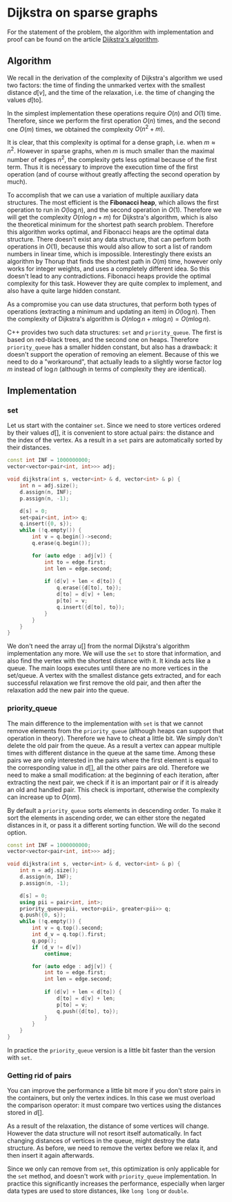 <!--?title Dijkstra on sparse graphs -->
# Dijkstra on sparse graphs

For the statement of the problem, the algorithm with implementation and proof can be found on the article [Dijkstra's algorithm](dijkstra.md).

## Algorithm

We recall in the derivation of the complexity of Dijkstra's algorithm we used two factors:
the time of finding the unmarked vertex with the smallest distance $d[v]$, and the time of the relaxation, i.e. the time of changing the values $d[\text{to}]$.

In the simplest implementation these operations require $O(n)$ and $O(1)$ time.
Therefore, since we perform the first operation $O(n)$ times, and the second one $O(m)$ times, we obtained the complexity $O(n^2 + m)$.

It is clear, that this complexity is optimal for a dense graph, i.e. when $m \approx n^2$.
However in sparse graphs, when $m$ is much smaller than the maximal number of edges $n^2$, the complexity gets less optimal because of the first term.
Thus it is necessary to improve the execution time of the first operation (and of course without greatly affecting the second operation by much).

To accomplish that we can use a variation of multiple auxiliary data structures.
The most efficient is the **Fibonacci heap**, which allows the first operation to run in $O(\log n)$, and the second operation in $O(1)$.
Therefore we will get the complexity $O(n \log n + m)$ for Dijkstra's algorithm, which is also the theoretical minimum for the shortest path search problem.
Therefore this algorithm works optimal, and Fibonacci heaps are the optimal data structure.
There doesn't exist any data structure, that can perform both operations in $O(1)$, because this would also allow to sort a list of random numbers in linear time, which is impossible.
Interestingly there exists an algorithm by Thorup that finds the shortest path in $O(m)$ time, however only works for integer weights, and uses a completely different idea.
So this doesn't lead to any contradictions.
Fibonacci heaps provide the optimal complexity for this task.
However they are quite complex to implement, and also have a quite large hidden constant.

As a compromise you can use data structures, that perform both types of operations (extracting a minimum and updating an item) in $O(\log n)$.
Then the complexity of Dijkstra's algorithm is $O(n \log n + m \log n) = O(m \log n)$.

C++ provides two such data structures: `set` and `priority_queue`.
The first is based on red-black trees, and the second one on heaps.
Therefore `priority_queue` has a smaller hidden constant, but also has a drawback:
it doesn't support the operation of removing an element.
Because of this we need to do a "workaround", that actually leads to a slightly worse factor $\log m$ instead of $\log n$ (although in terms of complexity they are identical).

## Implementation

### set

Let us start with the container `set`.
Since we need to store vertices ordered by their values $d[]$, it is convenient to store actual pairs: the distance and the index of the vertex.
As a result in a `set` pairs are automatically sorted by their distances.

```cpp dijkstra_sparse_set
const int INF = 1000000000;
vector<vector<pair<int, int>>> adj;

void dijkstra(int s, vector<int> & d, vector<int> & p) {
    int n = adj.size();
    d.assign(n, INF);
    p.assign(n, -1);

    d[s] = 0;
    set<pair<int, int>> q;
    q.insert({0, s});
    while (!q.empty()) {
        int v = q.begin()->second;
        q.erase(q.begin());

        for (auto edge : adj[v]) {
            int to = edge.first;
            int len = edge.second;
            
            if (d[v] + len < d[to]) {
                q.erase({d[to], to});
                d[to] = d[v] + len;
                p[to] = v;
                q.insert({d[to], to});
            }
        }
    }
}
```

We don't need the array $u[]$ from the normal Dijkstra's algorithm implementation any more.
We will use the `set` to store that information, and also find the vertex with the shortest distance with it.
It kinda acts like a queue.
The main loops executes until there are no more vertices in the set/queue.
A vertex with the smallest distance gets extracted, and for each successful relaxation we first remove the old pair, and then after the relaxation add the new pair into the queue.

### priority_queue

The main difference to the implementation with `set` is that we cannot remove elements from the `priority_queue` (although heaps can support that operation in theory).
Therefore we have to cheat a little bit.
We simply don't delete the old pair from the queue.
As a result a vertex can appear multiple times with different distance in the queue at the same time.
Among these pairs we are only interested in the pairs where the first element is equal to the corresponding value in $d[]$, all the other pairs are old.
Therefore we need to make a small modification:
at the beginning of each iteration, after extracting the next pair, we check if it is an important pair or if it is already an old and handled pair.
This check is important, otherwise the complexity can increase up to $O(n m)$.

By default a `priority_queue` sorts elements in descending order.
To make it sort the elements in ascending order, we can either store the negated distances in it, or pass it a different sorting function.
We will do the second option.

```cpp dijkstra_sparse_pq
const int INF = 1000000000;
vector<vector<pair<int, int>>> adj;

void dijkstra(int s, vector<int> & d, vector<int> & p) {
    int n = adj.size();
    d.assign(n, INF);
    p.assign(n, -1);

    d[s] = 0;
    using pii = pair<int, int>;
    priority_queue<pii, vector<pii>, greater<pii>> q;
    q.push({0, s});
    while (!q.empty()) {
        int v = q.top().second;
        int d_v = q.top().first;
        q.pop();
        if (d_v != d[v])
            continue;

        for (auto edge : adj[v]) {
            int to = edge.first;
            int len = edge.second;
            
            if (d[v] + len < d[to]) {
                d[to] = d[v] + len;
                p[to] = v;
                q.push({d[to], to});
            }
        }
    }
}
```

In practice the `priority_queue` version is a little bit faster than the version with `set`.

### Getting rid of pairs

You can improve the performance a little bit more if you don't store pairs in the containers, but only the vertex indices.
In this case we must overload the comparison operator:
it must compare two vertices using the distances stored in $d[]$.

As a result of the relaxation, the distance of some vertices will change.
However the data structure will not resort itself automatically.
In fact changing distances of vertices in the queue, might destroy the data structure.
As before, we need to remove the vertex before we relax it, and then insert it again afterwards.

Since we only can remove from `set`, this optimization is only applicable for the `set` method, and doesn't work with `priority_queue` implementation.
In practice this significantly increases the performance, especially when larger data types are used to store distances, like `long long` or `double`.
